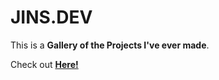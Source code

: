 # JINS.DEV

This is a **Gallery of the Projects I've ever made**.

Check out [**Here!**](https://jins.dev)
